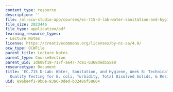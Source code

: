 ```yaml
---
content_type: resource
description: ''
file: /ol-ocw-studio-app/courses/ec-715-d-lab-water-sanitation-and-hygiene-fall-2019/896be4f19b6e93a60dedb32486f58664_MITEC_715F19_lec8.pdf
file_size: 2023446
file_type: application/pdf
learning_resource_types:
- Lecture Notes
license: https://creativecommons.org/licenses/by-nc-sa/4.0/
ocw_type: OCWFile
parent_title: Lecture Notes
parent_type: CourseSection
parent_uid: 1db08f19-717f-ae47-7c81-6368ded555e0
resourcetype: Document
title: 'EC.715 D-Lab: Water, Sanitation, and Hygiene, Week 8: Technical Notes on Water
  Quality Testing for E. coli, Turbidity, Total Disolved Solids, & Residual Chlorine'
uid: 896be4f1-9b6e-93a6-0ded-b32486f58664
---
```


